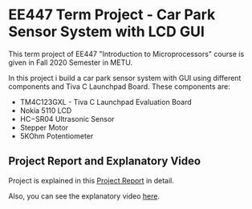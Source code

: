 # EE447 Term Project - Car Park Sensor System with LCD GUI
This term project of EE447 "Introduction to Microprocessors" course is given in Fall 2020 Semester in METU.

In this project i build a car park sensor system with GUI using different components and Tiva C Launchpad Board. These components are:
- TM4C123GXL - Tiva C Launchpad Evaluation Board 
- Nokia 5110 LCD
- HC−SR04 Ultrasonic Sensor
- Stepper Motor
- 5KOhm Potentiometer

## Project Report and Explanatory Video

Project is explained in this [Project Report](https://github.com/egecansiz/EE447-Term-Project/blob/main/EE447_Project_Report.pdf) in detail.

Also, you can see the explanatory video [here](https://www.youtube.com/watch?v=SCHFnKnwRsc).
